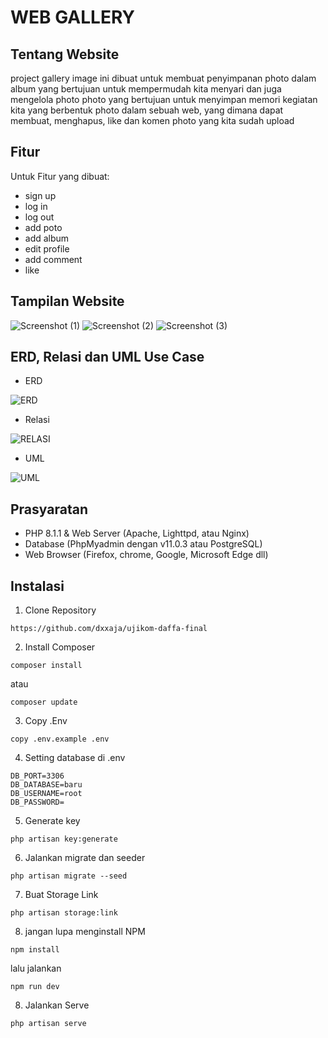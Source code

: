 # WEB GALLERY

## Tentang Website

project gallery image ini dibuat untuk membuat penyimpanan photo dalam album yang bertujuan untuk mempermudah kita menyari dan juga mengelola photo photo yang bertujuan untuk menyimpan memori kegiatan kita yang berbentuk photo dalam sebuah web, yang dimana dapat membuat, menghapus, like dan komen photo yang kita sudah upload

## Fitur

Untuk Fitur yang dibuat:
- sign up
- log in
- log out
- add poto
- add album
- edit profile
- add comment
- like

## Tampilan Website

![Screenshot (1)](https://github.com/dxxaja/v3-main/assets/126997743/4c2921c9-e05c-418f-99c6-f46301fdf695)
![Screenshot (2)](https://github.com/dxxaja/v3-main/assets/126997743/143db1a0-189d-4677-b725-e5651901c34d)
![Screenshot (3)](https://github.com/dxxaja/v3-main/assets/126997743/af3e5870-3377-4faa-81b8-9693c737e147)

## ERD, Relasi dan UML Use Case

- ERD

![ERD](https://github.com/dxxaja/v3-main/assets/126997743/d7d72b31-c857-41a6-8206-f046e24bf04a)


- Relasi

![RELASI](https://github.com/dxxaja/v3-main/assets/126997743/8a0aabda-68ca-4e32-a1a2-bc6114b82e63)

- UML

![UML](https://github.com/dxxaja/v3-main/assets/126997743/43e63125-5fc1-458a-90a8-b76b1840a7f1)

## Prasyaratan

- PHP 8.1.1 & Web Server (Apache, Lighttpd, atau Nginx)
- Database (PhpMyadmin dengan v11.0.3 atau PostgreSQL)
- Web Browser (Firefox, chrome, Google, Microsoft Edge dll)

## Instalasi
1. Clone Repository
```
https://github.com/dxxaja/ujikom-daffa-final
```

2. Install Composer
```
composer install
```
atau
```
composer update
```

3. Copy .Env
```
copy .env.example .env
```

4. Setting database di .env
```
DB_PORT=3306
DB_DATABASE=baru
DB_USERNAME=root
DB_PASSWORD=
```

5. Generate key
```
php artisan key:generate
```

6. Jalankan migrate dan seeder
```
php artisan migrate --seed
```

7. Buat Storage Link
```
php artisan storage:link
```

8. jangan lupa menginstall NPM
```
npm install
```
lalu jalankan
```
npm run dev
```

8. Jalankan Serve
```
php artisan serve
```
